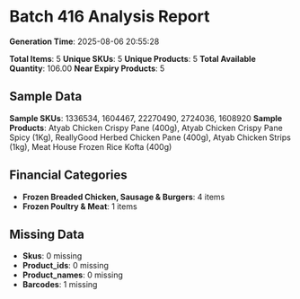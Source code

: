 # Batch 416 Analysis Report

**Generation Time**: 2025-08-06 20:55:28

**Total Items**: 5
**Unique SKUs**: 5
**Unique Products**: 5
**Total Available Quantity**: 106.00
**Near Expiry Products**: 5

## Sample Data
**Sample SKUs**: 1336534, 1604467, 22270490, 2724036, 1608920
**Sample Products**: Atyab Chicken Crispy Pane (400g), Atyab Chicken Crispy Pane Spicy (1Kg), ReallyGood Herbed Chicken Pane (400g), Atyab Chicken Strips (1kg), Meat House Frozen Rice Kofta (400g)

## Financial Categories
- **Frozen Breaded Chicken, Sausage & Burgers**: 4 items
- **Frozen Poultry & Meat**: 1 items

## Missing Data
- **Skus**: 0 missing
- **Product_ids**: 0 missing
- **Product_names**: 0 missing
- **Barcodes**: 1 missing
